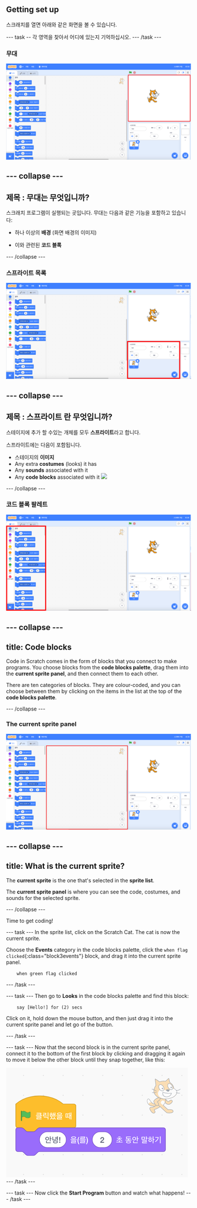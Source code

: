 ## Getting set up

스크래치를 열면 아래와 같은 화면을 볼 수 있습니다.

\--- task -- 각 영역을 찾아서 어디에 있는지 기억하십시오. \--- /task \---

### 무대

![Scratch window with the stage highlighted](images/hlStage.png)

## \--- collapse \---

## 제목 : 무대는 무엇입니까?

스크래치 프로그램이 실행되는 곳입니다. 무대는 다음과 같은 기능을 포함하고 있습니다:

* 하나 이상의 **배경** \(화면 배경의 이미지\)

* 이와 관련된 **코드 블록**

\--- /collapse \---

### 스프라이트 목록

![Scratch window with the sprite list highlighted](images/hlSpriteList.png)

## \--- collapse \---

## 제목 : 스프라이트 란 무엇입니까?

스테이지에 추가 할 수있는 개체를 모두 **스프라이트**라고 합니다.

스프라이트에는 다음이 포함됩니다.

* 스테이지의 **이미지**
* Any extra **costumes** \(looks\) it has
* Any **sounds** associated with it
* Any **code blocks** associated with it ![](images/setup2.png)

\--- /collapse \---

### 코드 블록 팔레트

![Scratch window with the blocks pallet highlighted](images/hlBlocksPalette.png)

## \--- collapse \---

## title: Code blocks

Code in Scratch comes in the form of blocks that you connect to make programs. You choose blocks from the **code blocks palette**, drag them into the **current sprite panel**, and then connect them to each other.

There are ten categories of blocks. They are colour-coded, and you can choose between them by clicking on the items in the list at the top of the **code blocks palette**.

\--- /collapse \---

### The current sprite panel

![Scratch window with the current sprite panel highlighted](images/hlCurrentSpritePanel.png)

## \--- collapse \---

## title: What is the current sprite?

The **current sprite** is the one that's selected in the **sprite list**.

The **current sprite panel** is where you can see the code, costumes, and sounds for the selected sprite.

\--- /collapse \---

Time to get coding!

\--- task \--- In the sprite list, click on the Scratch Cat. The cat is now the current sprite.

Choose the **Events** category in the code blocks palette, click the `when flag clicked`{:class="block3events"} block, and drag it into the current sprite panel.

```blocks3
    when green flag clicked
```

\--- /task \---

\--- task \--- Then go to **Looks** in the code blocks palette and find this block:

```blocks3
    say [Hello!] for (2) secs
```

Click on it, hold down the mouse button, and then just drag it into the current sprite panel and let go of the button.

\--- /task \---

\--- task \--- Now that the second block is in the current sprite panel, connect it to the bottom of the first block by clicking and dragging it again to move it below the other block until they snap together, like this:

![](images/setup3.png) \--- /task \---

\--- task \--- Now click the **Start Program** button and watch what happens! \--- /task \---
